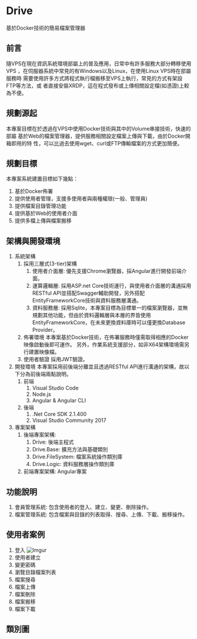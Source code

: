# Drive
基於Docker技術的簡易檔案管理器

## 前言
隨VPS在現在資訊系統環境部屬上的普及應用，日常中有許多服務大部分轉移使用VPS
，在伺服器系統中常見的有Windows以及Linux，在使用Linux VPS時在部屬服務時
需要使用許多方式將程式執行檔搬移至VPS上執行，常見的方式有架設FTP等方法，或
者直接安裝XRDP，這在程式發布或上傳相關設定檔(如憑證)上較為不便。

## 規劃源起
本專案目標在於透過在VPS中使用Docker技術與其中的Volume串接技術，快速的部屬
基於Web的檔案管理器，提供服務相關設定檔案上傳與下載，由於Docker開箱即用的特
性，可以比過去使用wget、curl或FTP傳輸檔案的方式更加簡便。

## 規劃目標
本專案系統建置目標如下幾點：
1. 基於Docker佈署
2. 提供使用者管理，支援多使用者與兩種權限(一般、管理員)
3. 提供檔案目錄管理功能
4. 提供基於Web的使用者介面
5. 提供多檔上傳與檔案搬移

## 架構與開發環境
1. 系統架構
   1. 採用三層式(3-tier)架構
      1. 使用者介面層: 優先支援Chrome瀏覽器，採Angular進行開發前端介面。
      2. 運算邏輯層: 採用ASP.net Core技術運行，與使用者介面層的溝通採用RESTful API並搭配Swagger輔助開發，另外搭配EntityFrameworkCore技術與資料服務層溝通。
      3. 資料服務層: 採用Sqlite，本專案目標為目標單一的檔案瀏覽器，並無規劃其他功能，但由於資料邏輯層與本層的界皆使用EntityFrameworkCore，在未來更換資料庫時可以僅更換Database Provider。
   2. 佈署環境
      本專案基於Docker技術，在佈署服務時僅需取得相應的Docker映像啟動後即可運作。
      另外，作業系統支援部分，如非X64架構環境需另行建置映像檔。
   3. 使用者驗證
      採用JWT驗證。
2. 開發環境
   本專案採用前後端分離並且透過RESTful API進行溝通的架構，故以下分為前後端兩點說明。
   1. 前端
      1. Visual Studio Code
      1. Node.js
      2. Angular & Angular CLI
   2. 後端
      1. .Net Core SDK 2.1.400
      2. Visual Studio Community 2017
3. 專案架構
   1. 後端專案架構:
       1. Drive: 後端主程式
       2. Drive.Base: 擴充方法與基礎類別
       3. Drive.FileSystem: 檔案系統操作類別庫
       4. Drive.Logic: 資料服務層操作類別庫
   2. 前端專案架構: Angular專案

## 功能說明
1. 會員管理系統:
    包含使用者的登入、建立、變更、刪除操作。
2. 檔案管理系統:
    包含檔案與目錄的列表取得、搜尋、上傳、下載、搬移操作。

## 使用者案例
1. 登入 
   ![Imgur](https://i.imgur.com/al4VLmh.png)
2. 使用者建立
3. 變更密碼
4. 瀏覽目錄檔案列表
5. 檔案搜尋
6. 檔案上傳
7. 檔案刪除
8. 檔案搬移
9. 檔案下載

## 類別圖
